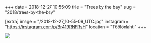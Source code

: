 +++
date = 2018-12-27 10:55:09
title = "Trees by the bay"
slug = "2018/trees-by-the-bay"

[extra]
image = "/2018-12-27_10-55-09_UTC.jpg"
instagram = "https://instagram.com/p/Br419RNFRsH"
location = "Töölönlahti"
+++

<img src="/2018-12-27_10-55-09_UTC.jpg" />
